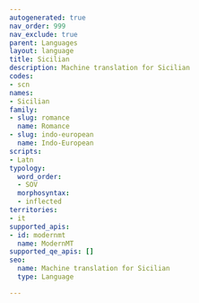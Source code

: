 ```yaml
---
autogenerated: true
nav_order: 999
nav_exclude: true
parent: Languages
layout: language
title: Sicilian
description: Machine translation for Sicilian
codes:
- scn
names:
- Sicilian
family:
- slug: romance
  name: Romance
- slug: indo-european
  name: Indo-European
scripts:
- Latn
typology:
  word_order:
  - SOV
  morphosyntax:
  - inflected
territories:
- it
supported_apis:
- id: modernmt
  name: ModernMT
supported_qe_apis: []
seo:
  name: Machine translation for Sicilian
  type: Language

---
```


